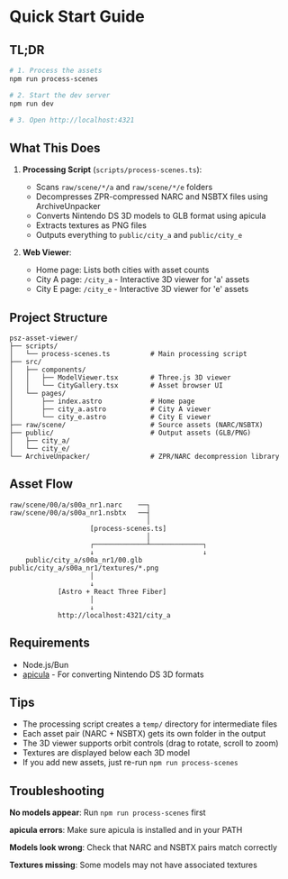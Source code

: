 # Quick Start Guide

## TL;DR

```bash
# 1. Process the assets
npm run process-scenes

# 2. Start the dev server
npm run dev

# 3. Open http://localhost:4321
```

## What This Does

1. **Processing Script** (`scripts/process-scenes.ts`):
   - Scans `raw/scene/*/a` and `raw/scene/*/e` folders
   - Decompresses ZPR-compressed NARC and NSBTX files using ArchiveUnpacker
   - Converts Nintendo DS 3D models to GLB format using apicula
   - Extracts textures as PNG files
   - Outputs everything to `public/city_a` and `public/city_e`

2. **Web Viewer**:
   - Home page: Lists both cities with asset counts
   - City A page: `/city_a` - Interactive 3D viewer for 'a' assets
   - City E page: `/city_e` - Interactive 3D viewer for 'e' assets

## Project Structure

```
psz-asset-viewer/
├── scripts/
│   └── process-scenes.ts          # Main processing script
├── src/
│   ├── components/
│   │   ├── ModelViewer.tsx        # Three.js 3D viewer
│   │   └── CityGallery.tsx        # Asset browser UI
│   └── pages/
│       ├── index.astro            # Home page
│       ├── city_a.astro           # City A viewer
│       └── city_e.astro           # City E viewer
├── raw/scene/                     # Source assets (NARC/NSBTX)
├── public/                        # Output assets (GLB/PNG)
│   ├── city_a/
│   └── city_e/
└── ArchiveUnpacker/               # ZPR/NARC decompression library
```

## Asset Flow

```
raw/scene/00/a/s00a_nr1.narc    ──┐
raw/scene/00/a/s00a_nr1.nsbtx   ──┤
                                  │
                    [process-scenes.ts]
                                  │
                    ┌─────────────┴─────────────┐
                    ↓                           ↓
    public/city_a/s00a_nr1/00.glb   public/city_a/s00a_nr1/textures/*.png
                    │
                    ↓
            [Astro + React Three Fiber]
                    │
                    ↓
            http://localhost:4321/city_a
```

## Requirements

- Node.js/Bun
- [apicula](https://github.com/scurest/apicula) - For converting Nintendo DS 3D formats

## Tips

- The processing script creates a `temp/` directory for intermediate files
- Each asset pair (NARC + NSBTX) gets its own folder in the output
- The 3D viewer supports orbit controls (drag to rotate, scroll to zoom)
- Textures are displayed below each 3D model
- If you add new assets, just re-run `npm run process-scenes`

## Troubleshooting

**No models appear**: Run `npm run process-scenes` first

**apicula errors**: Make sure apicula is installed and in your PATH

**Models look wrong**: Check that NARC and NSBTX pairs match correctly

**Textures missing**: Some models may not have associated textures
